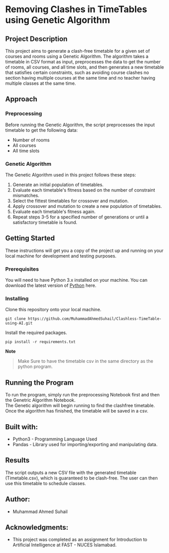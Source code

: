 # Removing Clashes in TimeTables using Genetic Algorithm

## Project Description

This project aims to generate a clash-free timetable for a given set of courses and rooms using a Genetic Algorithm. The algorithm takes a timetable in CSV format as input, preprocesses the data to get the number of rooms, all courses, and all time slots, and then generates a new timetable that satisfies certain constraints, such as avoiding course clashes no section having multiple courses at the same time and no teacher having multiple classes at the same time.

## Approach

### Preprocessing
Before running the Genetic Algorithm, the script preprocesses the input timetable to get the following data:
- Number of rooms
- All courses
- All time slots

### Genetic Algorithm
The Genetic Algorithm used in this project follows these steps:
1. Generate an initial population of timetables.
2. Evaluate each timetable's fitness based on the number of constraint mismatches.
3. Select the fittest timetables for crossover and mutation.
4. Apply crossover and mutation to create a new population of timetables.
5. Evaluate each timetable's fitness again.
6. Repeat steps 3-5 for a specified number of generations or until a satisfactory timetable is found.

## Getting Started
These instructions will get you a copy of the project up and running on your local machine for development and testing purposes.

### Prerequisites
You will need to have Python 3.x installed on your machine. You can download the latest version of [Python](https://www.python.org/downloads/) here.

### Installing
Clone this repository onto your local machine.
```
git clone https://github.com/MuhammadAhmedSuhail/Clashless-TimeTable-using-AI.git
```
Install the required packages.
```
pip install -r requirements.txt
```

**Note**
> Make Sure to have the timetable csv in the same directory as the python program.

## Running the Program
To run the program, simply run the preprocessing Notebook first and then the Genetric Algorithm Notebook.
</br>
The Genetic algorithm will begin running to find the clashfree timetable. Once the algorithm has finished, the timetable will be saved in a csv.

## Built with:
- Python3 - Programming Language Used
- Pandas - Library used for importing/exporting and manipulating data.

## Results
The script outputs a new CSV file with the generated timetable (Timetable.csv), which is guaranteed to be clash-free. The user can then use this timetable to schedule classes.

## Author:
- Muhammad Ahmed Suhail

## Acknowledgments:
- This project was completed as an assignment for Introduction to Artificial Intelligence at FAST - NUCES Islamabad.













